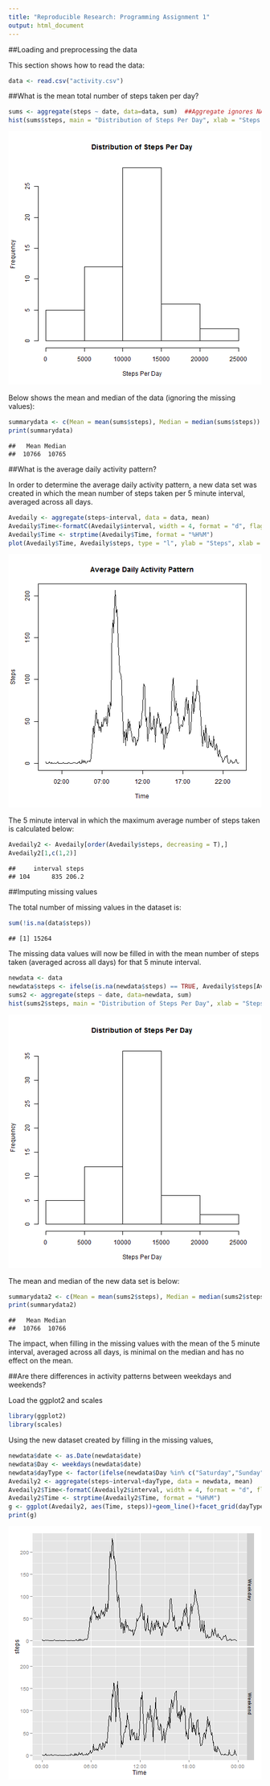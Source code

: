 ```yaml
---
title: "Reproducible Research: Programming Assignment 1"
output: html_document
---
```




##Loading and preprocessing the data

This section shows how to read the data:


```r
data <- read.csv("activity.csv")
```

##What is the mean total number of steps taken per day?


```r
sums <- aggregate(steps ~ date, data=data, sum)  ##Aggregate ignores NA values
hist(sums$steps, main = "Distribution of Steps Per Day", xlab = "Steps Per Day")
```

![plot of chunk unnamed-chunk-2](figure/unnamed-chunk-2.png) 

Below shows the mean and median of the data (ignoring the missing values):


```r
summarydata <- c(Mean = mean(sums$steps), Median = median(sums$steps))
print(summarydata)
```

```
##   Mean Median 
##  10766  10765
```




##What is the average daily activity pattern?

In order to determine the average daily activity pattern, a new data set was created in which the mean number of steps taken per 5 minute interval, averaged across all days.


```r
Avedaily <- aggregate(steps~interval, data = data, mean)
Avedaily$Time<-formatC(Avedaily$interval, width = 4, format = "d", flag = "0")
Avedaily$Time <- strptime(Avedaily$Time, format = "%H%M")
plot(Avedaily$Time, Avedaily$steps, type = "l", ylab = "Steps", xlab = "Time", main = "Average Daily Activity Pattern")
```

![plot of chunk unnamed-chunk-4](figure/unnamed-chunk-4.png) 

The 5 minute interval in which the maximum average number of steps taken is calculated below:


```r
Avedaily2 <- Avedaily[order(Avedaily$steps, decreasing = T),]
Avedaily2[1,c(1,2)]
```

```
##     interval steps
## 104      835 206.2
```

##Imputing missing values

The total number of missing values in the dataset is:


```r
sum(!is.na(data$steps))
```

```
## [1] 15264
```

The missing data values will now be filled in with the mean number of steps taken (averaged across all days) for that 5 minute interval.


```r
newdata <- data
newdata$steps <- ifelse(is.na(newdata$steps) == TRUE, Avedaily$steps[Avedaily$interval %in% newdata$interval],newdata$steps)
sums2 <- aggregate(steps ~ date, data=newdata, sum)
hist(sums2$steps, main = "Distribution of Steps Per Day", xlab = "Steps Per Day")
```

![plot of chunk unnamed-chunk-7](figure/unnamed-chunk-7.png) 

The mean and median of the new data set is below:


```r
summarydata2 <- c(Mean = mean(sums2$steps), Median = median(sums2$steps))
print(summarydata2)
```

```
##   Mean Median 
##  10766  10766
```

The impact, when filling in the missing values with the mean of the 5 minute interval, averaged across all days, is minimal on the median and has no effect on the mean.

##Are there differences in activity patterns between weekdays and weekends?

Load the ggplot2 and scales


```r
library(ggplot2)
library(scales)
```

Using the new dataset created by filling in the missing values,


```r
newdata$date <- as.Date(newdata$date)
newdata$Day <- weekdays(newdata$date)
newdata$dayType <- factor(ifelse(newdata$Day %in% c("Saturday","Sunday"), "Weekend","Weekday"))
Avedaily2 <- aggregate(steps~interval+dayType, data = newdata, mean)
Avedaily2$Time<-formatC(Avedaily2$interval, width = 4, format = "d", flag = "0")
Avedaily2$Time <- strptime(Avedaily2$Time, format = "%H%M")
g <- ggplot(Avedaily2, aes(Time, steps))+geom_line()+facet_grid(dayType~.)+scale_x_datetime(labels = date_format("%H:%M"))
print(g)
```

![plot of chunk unnamed-chunk-10](figure/unnamed-chunk-10.png) 

